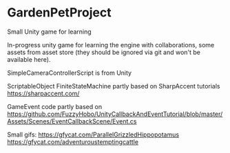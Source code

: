 # GardenPetProject
Small Unity game for learning

In-progress unity game for learning the engine with collaborations, some assets from asset store (they should be ignored via git and won't be available here).

SimpleCameraControllerScript is from Unity

ScriptableObject FiniteStateMachine partly based on SharpAccent tutorials https://sharpaccent.com/

GameEvent code partly based on https://github.com/FuzzyHobo/UnityCallbackAndEventTutorial/blob/master/Assets/Scenes/EventCallbackScene/Event.cs


Small gifs:
https://gfycat.com/ParallelGrizzledHippopotamus
https://gfycat.com/adventuroustemptingcattle

